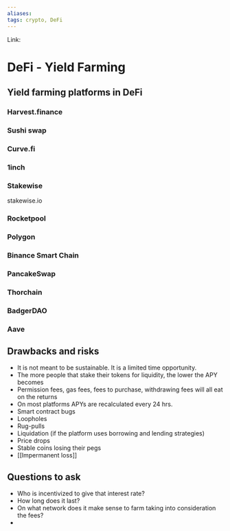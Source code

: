 ```yaml
---
aliases:
tags: crypto, DeFi
---
```

Link: 

# DeFi - Yield Farming

## Yield farming platforms in DeFi
### Harvest.finance

### Sushi swap

### Curve.fi

### 1inch

### Stakewise
stakewise.io

### Rocketpool

### Polygon

### Binance Smart Chain

### PancakeSwap

### Thorchain

### BadgerDAO

### Aave



## Drawbacks and risks
* It is not meant to be sustainable. It is a limited time opportunity.
* The more people that stake their tokens for liquidity, the lower the APY becomes
* Permission fees, gas fees, fees to purchase, withdrawing fees will all eat on the returns
* On most platforms APYs are recalculated every 24 hrs.
* Smart contract bugs
* Loopholes
* Rug-pulls
* Liquidation (if the platform uses borrowing and lending strategies)
* Price drops
* Stable coins losing their pegs
* [[Impermanent loss]]


## Questions to ask
* Who is incentivized to give that interest rate?
* How long does it last?
* On what network does it make sense to farm taking into consideration the fees?
* 
